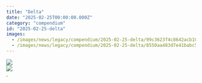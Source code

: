 ```yaml
---
title: "Delta"
date: "2025-02-25T00:00:00.000Z"
category: "compendium"
id: "2025-02-25-delta"
images:
  - /images/news/legacy/compendium/2025-02-25-delta/99c3623f4c8642acb10756755a6539b5_002.webp
  - /images/news/legacy/compendium/2025-02-25-delta/8550aa483d7e41babc53032d04738c43.webp
---
```


![](/images/news/legacy/compendium/2025-02-25-delta/99c3623f4c8642acb10756755a6539b5_002.webp)  
![](/images/news/legacy/compendium/2025-02-25-delta/8550aa483d7e41babc53032d04738c43.webp)  
.
